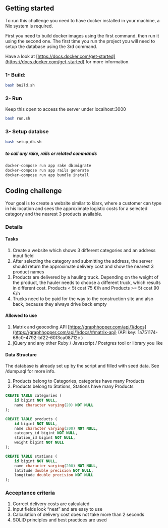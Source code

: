 ## Getting started

To run this challenge you need to have docker installed in your machine, a Nix system is required.

First you need to build docker images using the first command. then run it using the second one.
The first time you run the project you will need to setup the database using the 3rd command.

Have a look at [https://docs.docker.com/get-started](https://docs.docker.com/get-started) for more information.

### 1- Build:

```bash
bash build.sh
```

### 2- Run

Keep this open to access the server under localhost:3000

```bash
bash run.sh
```

### 3- Setup databse

```bash
bash setup_db.sh
```

##### to call any rake, rails or related commands

```bash
docker-compose run app rake db:migrate
docker-compose run app rails generate
docker-compose run app bundle install
```

## Coding challenge

Your goal is to create a website similar to klarx, where a customer can type in his location and sees the approximate logistic costs for a selected category and the nearest 3 products available.

### Details

#### Tasks

1. Create a website which shows 3 different categories and an address input field
2. After selecting the category and submitting the address, the server should return the approximate delivery cost and show the nearest 3 product names
3. Products are delivered by a hauling truck. Depending on the weight of the product, the hauler needs to choose a different truck, which results in different cost. Products < 5t cost 75 €/h and Products >= 5t cost 90 €/h
4. Trucks need to be paid for the way to the construction site and also back, because they always drive back empty

#### Allowed to use

1. Matrix and geocoding API [https://graphhopper.com/api/1/docs](https://graphhopper.com/api/1/docs/#matrix-api) (API key: 1a751174-68c0-4792-bf22-60f3ca08712c )
2. jQuery and any other Ruby / Javascript / Postgres tool or library you like

#### Data Structure

The database is already set up by the script and filled with seed data. See /dump.sql for more info.

1. Products belong to Categories, categories have many Products
2. Products belong to Stations, Stations have many Products

```sql
CREATE TABLE categories (
    id bigint NOT NULL,
    name character varying(20) NOT NULL
);

CREATE TABLE products (
    id bigint NOT NULL,
    name character varying(200) NOT NULL,
    category_id bigint NOT NULL,
    station_id bigint NOT NULL,
    weight bigint NOT NULL
);

CREATE TABLE stations (
    id bigint NOT NULL,
    name character varying(200) NOT NULL,
    latitude double precision NOT NULL,
    longitude double precision NOT NULL
);
```
### Acceptance criteria

1. Correct delivery costs are calculated
2. Input fields look “neat” and are easy to use
3. Calculation of delivery cost does not take more than 2 seconds
4. SOLID principles and best practices are used

